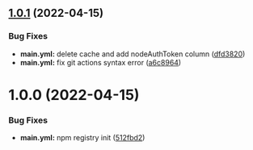 ## [1.0.1](https://github.com/ted911/datauniverse-utils/compare/v1.0.0...v1.0.1) (2022-04-15)


### Bug Fixes

* **main.yml:** delete cache and add nodeAuthToken column ([dfd3820](https://github.com/ted911/datauniverse-utils/commit/dfd3820604f85b7900f70fe29a330bdf76f34b62))
* **main.yml:** fix git actions syntax error ([a6c8964](https://github.com/ted911/datauniverse-utils/commit/a6c89642504d0746636f565eb50f213f8a7cca8c))

# 1.0.0 (2022-04-15)


### Bug Fixes

* **main.yml:** npm registry init ([512fbd2](https://github.com/ted911/datauniverse-utils/commit/512fbd2705669a64dad3d1eb857156522af57029))
